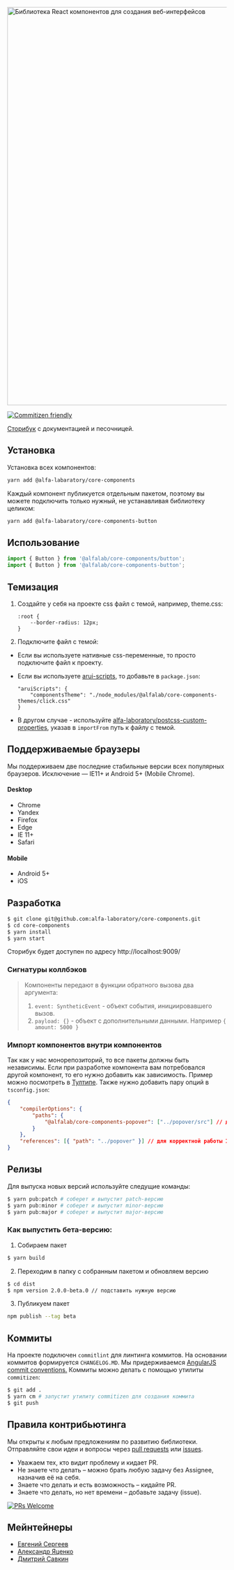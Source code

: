 <div class="github-doc">

<p><img width="914" alt="Библиотека React компонентов для создания веб-интерфейсов" src="https://user-images.githubusercontent.com/109410/78970104-3873e000-7b11-11ea-945d-02f86cad62e0.png"/></p>

[![Commitizen friendly](https://img.shields.io/badge/commitizen-friendly-brightgreen.svg)](http://commitizen.github.io/cz-cli/)

[Cторибук](https://alfa-laboratory.github.io/core-components/) с документацией и песочницей.

</div>

## Установка

Установка всех компонентов:

```bash
yarn add @alfa-labaratory/core-components
```

Каждый компонент публикуется отдельным пакетом, поэтому вы можете подключить только нужный, не устанавливая библиотеку целиком:

```bash
yarn add @alfa-labaratory/core-components-button
```

## Использование

```jsx
import { Button } from '@alfalab/core-components/button';
import { Button } from '@alfalab/core-components-button';
```

## Темизация

1.  Создайте у себя на проекте css файл с темой, например, theme.css:

    ```
    :root {
        --border-radius: 12px;
    }
    ```

2.  Подключите файл с темой:

-   Если вы используете нативные css-переменные, то просто подключите файл к проекту.

-   Если вы используете [arui-scripts](https://github.com/alfa-laboratory/arui-scripts), то добавьте в `package.json`:

    ```
    "aruiScripts": {
        "сomponentsTheme": "./node_modules/@alfalab/core-components-themes/click.css"
    }
    ```

-   В другом случае - используйте [alfa-laboratory/postcss-custom-properties](https://github.com/alfa-laboratory/postcss-custom-properties), указав в `importFrom` путь к файлу с темой.

## Поддерживаемые браузеры

Мы поддерживаем две последние стабильные версии всех популярных браузеров. Исключение — IE11+ и Android 5+ (Mobile Chrome).

#### Desktop

* Chrome
* Yandex
* Firefox
* Edge
* IE 11+
* Safari

#### Mobile

* Android 5+
* iOS

## Разработка

```bash
$ git clone git@github.com:alfa-laboratory/core-components.git
$ cd core-components
$ yarn install
$ yarn start
```

Сторибук будет доступен по адресу http://localhost:9009/

### Сигнатуры коллбэков

> Компоненты передают в функции обратного вызова два аргумента:
>
> 1. `event: SyntheticEvent` - объект события, инициировавшего вызов.
> 2. `payload: {}` - объект с дополнительными данными. Например `{ amount: 5000 }`

### Импорт компонентов внутри компонентов

Так как у нас монорепозиторий, то все пакеты должны быть независимы. Если при разработке компонента вам потребовался другой компонент, то его нужно добавить как зависимость. Пример можно посмотреть в [Тултипе](https://github.com/alfa-laboratory/core-components/tree/master/packages/tooltip). Также нужно добавить пару опций в `tsconfig.json`:

```json
{
    "compilerOptions": {
        "paths": {
            "@alfalab/core-components-popover": ["../popover/src"] // для корректоной сборки rollup
        }
    },
    "references": [{ "path": "../popover" }] // для корректной работы IDE
}
```

## Релизы

Для выпуска новых версий используйте следущие команды:

```bash
$ yarn pub:patch # соберет и выпустит patch-версию
$ yarn pub:minor # соберет и выпустит minor-версию
$ yarn pub:major # соберет и выпустит major-версию
```

### Как выпустить бета-версию:

1. Собираем пакет

```bash
$ yarn build
```

2. Переходим в папку с собранным пакетом и обновляем версию

```bash
$ cd dist
$ npm version 2.0.0-beta.0 // подставить нужную версию
```

3. Публикуем пакет

```bash
npm publish --tag beta
```

## Коммиты

На проекте подключен `commitlint` для линтинга коммитов. На основании коммитов формируется `CHANGELOG.MD`.
Мы придерживаемся [AngularJS commit conventions.](https://gist.github.com/stephenparish/9941e89d80e2bc58a153)
Коммиты можно делать с помощью утилиты `commitizen`:

```bash
$ git add .
$ yarn cm # запустит утилиту commitizen для создания коммита
$ git push
```

## Правила контрибьютинга

Мы открыты к любым предложениям по развитию библиотеки.
Отправляйте свои идеи и вопросы через [pull requests](https://github.com/alfa-laboratory/core-components/pulls) или [issues](https://github.com/alfa-laboratory/core-components/issues).

- Уважаем тех, кто видит проблему и кидает PR.
- Не знаете что делать – можно брать любую задачу без Assignee, назначив её на себя.
- Знаете что делать и есть возможность – кидайте PR.
- Знаете что делать, но нет времени – добавьте задачу (issue).

[![PRs Welcome](https://img.shields.io/badge/PRs-welcome-brightgreen.svg?style=flat-square)](http://makeapullrequest.com)

## Мейнтейнеры

-   [Евгений Сергеев](https://github.com/SiebenSieben)
-   [Александр Яценко](https://github.com/reme3d2y)
-   [Дмитрий Савкин](https://github.com/dmitrsavk)
